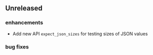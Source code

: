 
## Unreleased

### enhancements

- Add new API `expect_json_sizes` for testing sizes of JSON values

### bug fixes
